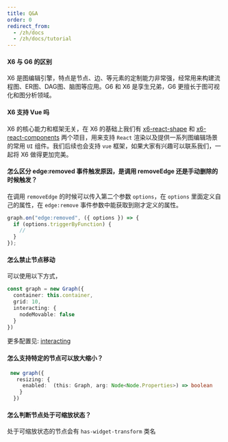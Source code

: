 ```yaml
---
title: Q&A
order: 0
redirect_from:
  - /zh/docs
  - /zh/docs/tutorial
---
```


#### X6 与 G6 的区别

X6 是图编辑引擎，特点是节点、边、等元素的定制能力非常强，经常用来构建流程图、ER图、DAG图、脑图等应用。G6 和 X6 是孪生兄弟，G6 更擅长于图可视化和图分析领域。

#### X6 支持 Vue 吗

X6 的核心能力和框架无关，在 X6 的基础上我们有 [x6-react-shape](https://github.com/antvis/X6/tree/master/packages/x6-react-shape) 和 [x6-react-components](https://github.com/antvis/X6/tree/master/packages/x6-react-components) 两个项目，用来支持 `React` 渲染以及提供一系列图编辑场景的常用 `UI` 组件。我们后续也会支持 `vue` 框架，如果大家有兴趣可以联系我们，一起将 X6 做得更加完美。

#### 怎么区分 edge:removed 事件触发原因，是调用 removeEdge 还是手动删除的时候触发？

在调用 `removeEdge` 的时候可以传入第二个参数 `options`，在 `options` 里面定义自己的属性，在 `edge:remove` 事件参数中能获取到刚才定义的属性。

```ts
graph.on("edge:removed", ({ options }) => {
  if (options.triggerByFunction) {
    //
  }
});
```

#### 怎么禁止节点移动

可以使用以下方式，

```ts
const graph = new Graph({
  container: this.container,
  grid: 10,
  interacting: {
    nodeMovable: false
  }
})
```
更多配置见: [interacting](https://x6.antv.vision/zh/docs/api/graph#interacting)

#### 怎么支持特定的节点可以放大缩小？

```ts
 new graph({ 
   resizing: { 
     enabled:  (this: Graph, arg: Node<Node.Properties>) => boolean 
    }
  })
```

#### 怎么判断节点处于可缩放状态？

处于可缩放状态的节点会有 `has-widget-transform` 类名
